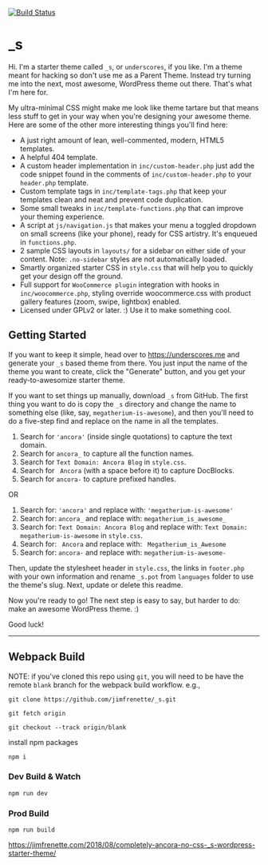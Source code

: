 [![Build Status](https://travis-ci.org/Automattic/_s.svg?branch=master)](https://travis-ci.org/Automattic/_s)

_s
===

Hi. I'm a starter theme called `_s`, or `underscores`, if you like. I'm a theme meant for hacking so don't use me as a Parent Theme. Instead try turning me into the next, most awesome, WordPress theme out there. That's what I'm here for.

My ultra-minimal CSS might make me look like theme tartare but that means less stuff to get in your way when you're designing your awesome theme. Here are some of the other more interesting things you'll find here:

* A just right amount of lean, well-commented, modern, HTML5 templates.
* A helpful 404 template.
* A custom header implementation in `inc/custom-header.php` just add the code snippet found in the comments of `inc/custom-header.php` to your `header.php` template.
* Custom template tags in `inc/template-tags.php` that keep your templates clean and neat and prevent code duplication.
* Some small tweaks in `inc/template-functions.php` that can improve your theming experience.
* A script at `js/navigation.js` that makes your menu a toggled dropdown on small screens (like your phone), ready for CSS artistry. It's enqueued in `functions.php`.
* 2 sample CSS layouts in `layouts/` for a sidebar on either side of your content.
Note: `.no-sidebar` styles are not automatically loaded.
* Smartly organized starter CSS in `style.css` that will help you to quickly get your design off the ground.
* Full support for `WooCommerce plugin` integration with hooks in `inc/woocommerce.php`, styling override woocommerce.css with product gallery features (zoom, swipe, lightbox) enabled.
* Licensed under GPLv2 or later. :) Use it to make something cool.

Getting Started
---------------

If you want to keep it simple, head over to https://underscores.me and generate your `_s` based theme from there. You just input the name of the theme you want to create, click the "Generate" button, and you get your ready-to-awesomize starter theme.

If you want to set things up manually, download `_s` from GitHub. The first thing you want to do is copy the `_s` directory and change the name to something else (like, say, `megatherium-is-awesome`), and then you'll need to do a five-step find and replace on the name in all the templates.

1. Search for `'ancora'` (inside single quotations) to capture the text domain.
2. Search for `ancora_` to capture all the function names.
3. Search for `Text Domain: Ancora Blog` in `style.css`.
4. Search for <code>&nbsp;Ancora</code> (with a space before it) to capture DocBlocks.
5. Search for `ancora-` to capture prefixed handles.

OR

1. Search for: `'ancora'` and replace with: `'megatherium-is-awesome'`
2. Search for: `ancora_` and replace with: `megatherium_is_awesome_`
3. Search for: `Text Domain: Ancora Blog` and replace with: `Text Domain: megatherium-is-awesome` in `style.css`.
4. Search for: <code>&nbsp;Ancora</code> and replace with: <code>&nbsp;Megatherium_is_Awesome</code>
5. Search for: `ancora-` and replace with: `megatherium-is-awesome-`

Then, update the stylesheet header in `style.css`, the links in `footer.php` with your own information and rename `_s.pot` from `languages` folder to use the theme's slug. Next, update or delete this readme.

Now you're ready to go! The next step is easy to say, but harder to do: make an awesome WordPress theme. :)

Good luck!

---

## Webpack Build

NOTE: if you've cloned this repo using `git`, you will need to be have the remote `blank` branch for the webpack build workflow. e.g.,

```
git clone https://github.com/jimfrenette/_s.git

git fetch origin

git checkout --track origin/blank
```

install npm packages
```
npm i
```

### Dev Build & Watch
```
npm run dev
```

### Prod Build
```
npm run build
```

https://jimfrenette.com/2018/08/completely-ancora-no-css-_s-wordpress-starter-theme/